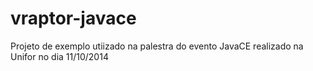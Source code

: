 vraptor-javace
==============

Projeto de exemplo utiizado na palestra do evento JavaCE realizado na Unifor no dia 11/10/2014 
